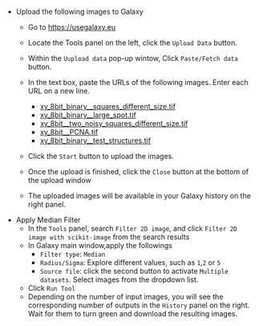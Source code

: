 - Upload the following images to Galaxy
    - Go to https://usegalaxy.eu
    - Locate the Tools panel on the left, click the `Upload Data` button.
    - Within the `Uupload data` pop-up wintow, Click `Paste/Fetch data` button.
    - In the text box, paste the URLs of the following images. Enter each URL on a new line.
        - [xy_8bit_binary__squares_different_size.tif](https://github.com/NEUBIAS/training-resources/raw/master/image_data/xy_8bit_binary__squares_different_size.tif)
        - [xy_8bit_binary__large_spot.tif](https://github.com/NEUBIAS/training-resources/raw/master/image_data/xy_8bit_binary__large_spot.tif)
        - [xy_8bit__two_noisy_squares_different_size.tif](https://github.com/NEUBIAS/training-resources/raw/master/image_data/xy_8bit_binary__large_spot.tif)
        - [xy_8bit__PCNA.tif](https://github.com/NEUBIAS/training-resources/raw/master/image_data/xy_8bit__PCNA.tif)
        - [xy_8bit_binary__test_structures.tif](https://github.com/NEUBIAS/training-resources/raw/master/image_data/xy_8bit_binary__test_structures.tif)
    
    - Click the `Start` button to upload the images.
    - Once the upload is finished, click the `Close` button at the bottom of the upload window
    - The uploaded images will be available in your Galaxy history on the right panel.
- Apply Median Filter
    - In the `Tools` panel, search `Filter 2D image`, and click `Filter 2D image with scikit-image` from the search results
    - In Galaxy main window,apply the followings
        - `Filter type`: `Median`
        - `Radius/Sigma`: Explore different values, such as `1`,`2` or `5`
        - `Source file`: click the second button to activate `Multiple datasets`. Select images from the dropdown list.
    - Click `Run Tool`
    - Depending on the number of input images, you will see the corresponding number of outputs in the `History` panel on the right. Wait for them to turn green and download the resulting images.
